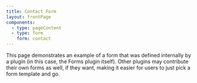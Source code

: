 ```yaml
---
title: Contact Form
layout: frontPage
components:
  - type: pageContent
  - type: form
    form: contact
---
```


This page demonstrates an example of a form that was defined internally by a plugin (in this case, the Forms plugin 
itself). Other plugins may contribute their own forms as well, if they want, making it easier for users to just pick a
form template and go.